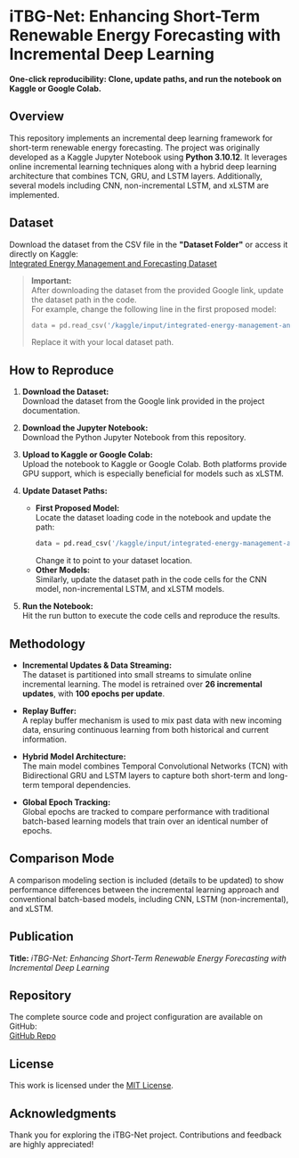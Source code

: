 # iTBG-Net: Enhancing Short-Term Renewable Energy Forecasting with Incremental Deep Learning

**One-click reproducibility: Clone, update paths, and run the notebook on Kaggle or Google Colab.**

## Overview
This repository implements an incremental deep learning framework for short-term renewable energy forecasting. The project was originally developed as a Kaggle Jupyter Notebook using **Python 3.10.12**. It leverages online incremental learning techniques along with a hybrid deep learning architecture that combines TCN, GRU, and LSTM layers. Additionally, several models including CNN, non-incremental LSTM, and xLSTM are implemented.

## Dataset

Download the dataset from the CSV file in the **"Dataset Folder"** or access it directly on Kaggle:  
[Integrated Energy Management and Forecasting Dataset](https://www.kaggle.com/datasets/aftabhussaincui/integrated-energy-management-and-forecasting)


> **Important:**  
> After downloading the dataset from the provided Google link, update the dataset path in the code.  
> For example, change the following line in the first proposed model:
> ```python
> data = pd.read_csv('/kaggle/input/integrated-energy-management-and-forecasting/Integrated Energy Management and Forecasting Dataset.csv')
> ```
>  Replace it with your local dataset path.

## How to Reproduce
1. **Download the Dataset:**  
   Download the dataset from the Google link provided in the project documentation.

2. **Download the Jupyter Notebook:**  
   Download the Python Jupyter Notebook from this repository.

3. **Upload to Kaggle or Google Colab:**  
   Upload the notebook to Kaggle or Google Colab. Both platforms provide GPU support, which is especially beneficial for models such as xLSTM.

4. **Update Dataset Paths:**  
   - **First Proposed Model:**  
     Locate the dataset loading code in the notebook and update the path:
     ```python
     data = pd.read_csv('/kaggle/input/integrated-energy-management-and-forecasting/Integrated Energy Management and Forecasting Dataset.csv')
     ```
     Change it to point to your dataset location.
   - **Other Models:**  
     Similarly, update the dataset path in the code cells for the CNN model, non-incremental LSTM, and xLSTM models.

5. **Run the Notebook:**  
   Hit the run button to execute the code cells and reproduce the results.

## Methodology
- **Incremental Updates & Data Streaming:**  
  The dataset is partitioned into small streams to simulate online incremental learning. The model is retrained over **26 incremental updates**, with **100 epochs per update**.
  
- **Replay Buffer:**  
  A replay buffer mechanism is used to mix past data with new incoming data, ensuring continuous learning from both historical and current information.

- **Hybrid Model Architecture:**  
  The main model combines Temporal Convolutional Networks (TCN) with Bidirectional GRU and LSTM layers to capture both short-term and long-term temporal dependencies.

- **Global Epoch Tracking:**  
  Global epochs are tracked to compare performance with traditional batch-based learning models that train over an identical number of epochs.

## Comparison Mode
A comparison modeling section is included (details to be updated) to show performance differences between the incremental learning approach and conventional batch-based models, including CNN, LSTM (non-incremental), and xLSTM.

## Publication
**Title:** *iTBG-Net: Enhancing Short-Term Renewable Energy Forecasting with Incremental Deep Learning*

## Repository
The complete source code and project configuration are available on GitHub:  
[GitHub Repo](https://github.com/Aftab-Hussain302/iTGB-Net-online-learning.git)

## License
This work is licensed under the [MIT License](LICENSE).

## Acknowledgments
Thank you for exploring the iTBG-Net project. Contributions and feedback are highly appreciated!
